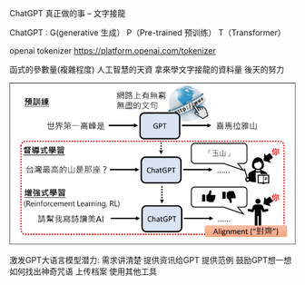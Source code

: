 ChatGPT 真正做的事 – 文字接龍

ChatGPT : G(generative 生成） P（Pre-trained 预训练） T（Transformer）

openai tokenizer
https://platform.openai.com/tokenizer

函式的參數量(複雜程度) 人工智慧的天資
拿來學文字接龍的資料量 後天的努力

![大模型训练过程](大模型训练过程.png)

激发GPT大语言模型潜力:
需求讲清楚
提供资讯给GPT
提供范例
鼓励GPT想一想
如何找出神奇咒语
上传档案
使用其他工具
